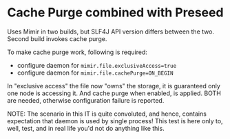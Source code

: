 # Cache Purge combined with Preseed

Uses Mimir in two builds, but SLF4J API version differs between the two. Second build invokes
cache purge.

To make cache purge work, following is required:
* configure daemon for `mimir.file.exclusiveAccess=true`
* configure daemon for `mimir.file.cachePurge=ON_BEGIN`

In "exclusive access" the file now "owns" the storage, it is guaranteed only one node is accessing it. And 
cache purge when enabled, is applied. BOTH are needed, otherwise configuration failure is reported.

NOTE: The scenario in this IT is quite convoluted, and hence, contains expectation that daemon is used
by single process! This test is here only to, well, test, and in real life you'd not do anything like 
this.